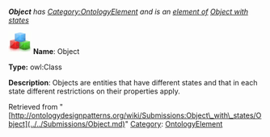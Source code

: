 ___Object__ has [Category:OntologyElement](../../Category/OntologyElement.md "Category:OntologyElement") and is an [element of](../../Property/ElementOf.md "Property:ElementOf") [Object with states](../../Submissions/Object_with_states.md "Submissions:Object with states")_


  




[![Class](../../images/thumb/2/27/Class.gif/45px-Class.gif)](../../Image/Class.gif.md "Class")
__Name__: Object 


__Type:__ owl:Class 


__Description__: Objects are entities that have different states and that in each state different restrictions on their properties apply. 





Retrieved from "[http://ontologydesignpatterns.org/wiki/Submissions:Object\_with\_states/Object](../../Submissions/Object.md)"
 [Category](http://ontologydesignpatterns.org/wiki/Special:Categories "Special:Categories"): [OntologyElement](../../Category/OntologyElement.md "Category:OntologyElement")